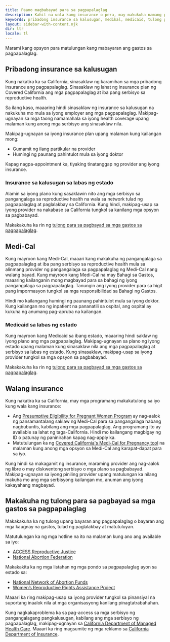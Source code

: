 ```yaml
---
title: Paano magbabayad para sa pagpapalaglag
description: Kahit na wala kang insurance o pera, may makukuha namang pinansyal na tulong para mabayaran ang gastos sa pagpapalaglag sa California.
keywords: pribadong insurance sa kalusugan, medikal, medicaid, tulong pinansyal sa pagpapalaglag
layout: sidebar-with-content.njk
dir: ltr
locale: tl
---
```

Marami kang opsyon para matulungan kang mabayaran ang gastos sa pagpapalaglag.

## Pribadong insurance sa kalusugan

Kung nakatira ka sa California, sinasaklaw ng karamihan sa mga pribadong insurance ang pagpapalaglag. Sinasaklaw ng lahat ng insurance plan ng Covered California ang mga pagpapalaglag at iba pang serbisyo sa reproductive health.

Sa ilang kaso, maaaring hindi sinasaklaw ng insurance sa kalusugan na nakukuha mo mula sa iyong employer ang mga pagpapalaglag. Makipag-ugnayan sa mga taong namamahala sa iyong health coverage upang malaman kung anong mga serbisyo ang sinasaklaw nila.

Makipag-ugnayan sa iyong insurance plan upang malaman kung kailangan mong:

- Gumamit ng ilang partikular na provider
- Humingi ng paunang pahintulot mula sa iyong doktor

Kapag nagpa-appointment ka, tiyaking tinatanggap ng provider ang iyong insurance.

### Insurance sa kalusugan sa labas ng estado

Alamin sa iyong plano kung sasaklawin nito ang mga serbisyo sa pangangalaga sa reproductive health na wala sa network tulad ng pagpapalaglag at paglalakbay sa California. Kung hindi, makipag-usap sa iyong provider na nakabase sa California tungkol sa kanilang mga opsyon sa pagbabayad.

Makakakuha ka rin ng [tulong para sa pagbayad sa mga gastos sa pagpapalaglag](#get-help-covering-abortion-costs).

## Medi-Cal

Kung mayroon kang Medi-Cal, maaari kang makakuha ng pangangalaga sa pagpapalaglag at iba pang serbisyo sa reproductive health mula sa alinmang provider ng pangangalaga sa pagpapalaglag ng Medi-Cal nang walang bayad. Kung mayroon kang Medi-Cal na may Bahagi sa Gastos, maaaring kailanganin mong magbayad para sa bahagi ng iyong pangangalaga sa pagpapalaglag. Tanungin ang iyong provider para sa higit pang impormasyon tungkol sa mga responsibilidad sa Bahagi ng Gastos.

Hindi mo kailangang humingi ng paunang pahintulot mula sa iyong doktor. Kung kailangan mo ng inpatient na pananatili sa ospital, ang ospital ay kukuha ng anumang pag-apruba na kailangan.

### Medicaid sa labas ng estado

Kung mayroon kang Medicaid sa ibang estado, maaaring hindi saklaw ng iyong plano ang mga pagpapalaglag. Makipag-ugnayan sa plano ng iyong estado upang malaman kung sinasaklaw nila ang mga pagpapalaglag at serbisyo sa labas ng estado. Kung sinasaklaw, makipag-usap sa iyong provider tungkol sa mga opsyon sa pagbabayad.

Makakakuha ka rin ng [tulong para sa pagbayad sa mga gastos sa pagpapalaglag](#get-help-covering-abortion-costs).

## Walang insurance

Kung nakatira ka sa California, may mga programang makakatulong sa iyo kung wala kang insurance:

- Ang [Presumptive Eligibility for Pregnant Women Program](https://www.dhcs.ca.gov/services/medi-cal/eligibility/Pages/PE_Info_women.aspx) ay nag-aalok ng pansamantalang saklaw ng Medi-Cal para sa pangangalaga habang nagbubuntis, kabilang ang mga pagpapalaglag. Ang programang ito ay available sa lahat ng taga-California. Hindi mo kailangang magbigay ng ID o patunay ng paninirahan kapag nag-apply ka.
- Matutulungan ka ng [Covered California's Medi-Cal for Pregnancy tool](https://www.coveredca.com/health/medi-cal/pregnant-women/) na malaman kung anong mga opsyon sa Medi-Cal ang karapat-dapat para sa iyo.

Kung hindi ka makagamit ng insurance, maraming provider ang nag-aalok ng libre o may diskwentong serbisyo o mga plano sa pagbabayad. Makipag-ugnayan sa iyong piniling provider upang matulungan ka nilang makuha mo ang mga serbisyong kailangan mo, anuman ang iyong kakayahang magbayad.

## Makakuha ng tulong para sa pagbayad sa mga gastos sa pagpapalaglag

Makakakuha ka ng tulong upang bayaran ang pagpapalaglag o bayaran ang mga kaugnay na gastos, tulad ng paglalakbay at matutuluyan.

Matutulungan ka ng mga hotline na ito na malaman kung ano ang available sa iyo:

- [ACCESS Reproductive Justice](https://accessrj.org/case-study/access-reproductive-justice-healthline/)
- [National Abortion Federation](https://prochoice.org/patients/naf-hotline/)

Makakakita ka ng mga listahan ng mga pondo sa pagpapalaglag ayon sa estado sa:

- [National Network of Abortion Funds](https://abortionfunds.org/need-abortion/)
- [Women’s Reproductive Rights Assistance Project](https://wrrap.org/assistance-services/find-abortion-funds/)

Maaari ka ring makipag-usap sa iyong provider tungkol sa pinansiyal na suportang inaalok nila at mga organisasyong kanilang pinagtatrabahuhan.

Kung nagkakaproblema ka sa pag-access sa mga serbisyo ng pangangalagang pangkalusugan, kabilang ang mga serbisyo ng pagpapalaglag, makipag-ugnayan sa [California Department of Managed Health Care](https://www.dmhc.ca.gov/AbouttheDMHC/Contactus.aspx). Maaari ka ring magsumite ng mga reklamo sa [California Department of Insurance](https://cdiapps.insurance.ca.gov/CP/login/).
